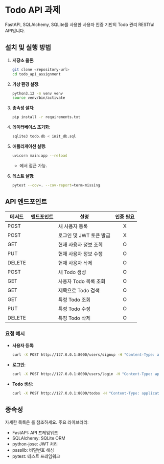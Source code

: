 # Todo API 과제

FastAPI, SQLAlchemy, SQLite를 사용한 사용자 인증 기반의 Todo 관리 RESTful API입니다.

## 설치 및 실행 방법

1. **저장소 클론**:
   ```bash
   git clone <repository-url>
   cd todo_api_assignment
   ```

2. **가상 환경 설정**:
   ```bash
   python3.12 -m venv venv
   source venv/bin/activate
   ```

3. **종속성 설치**:
   ```bash
   pip install -r requirements.txt
   ```

4. **데이터베이스 초기화**:
   ```bash
   sqlite3 todo.db < init_db.sql
   ```

5. **애플리케이션 실행**:
   ```bash
   uvicorn main:app --reload
   ```
   - 에서 접근 가능.

6. **테스트 실행**:
   ```bash
   pytest --cov=. --cov-report=term-missing
   ```

## API 엔드포인트

| 메서드 | 엔드포인트            | 설명                            | 인증 필요 |
|--------|----------------------|---------------------------------|:---------:|
| POST   |       | 새 사용자 등록                  |    X      |
| POST   |        | 로그인 및 JWT 토큰 발급         |    X      |
| GET    |           | 현재 사용자 정보 조회           |    O      |
| PUT    |           | 현재 사용자 정보 수정           |    O      |
| DELETE |           | 현재 사용자 삭제                |    O      |
| POST   |              | 새 Todo 생성                    |    O      |
| GET    |              | 사용자 Todo 목록 조회           |    O      |
| GET    |       | 제목으로 Todo 검색              |    O      |
| GET    |         | 특정 Todo 조회                  |    O      |
| PUT    |         | 특정 Todo 수정                  |    O      |
| DELETE |         | 특정 Todo 삭제                  |    O      |

### 요청 예시

- **사용자 등록**:
  ```bash
  curl -X POST http://127.0.0.1:8000/users/signup -H "Content-Type: application/json" -d '{"email":"test@example.com","password":"password123"}'
  ```

- **로그인**:
  ```bash
  curl -X POST http://127.0.0.1:8000/users/login -H "Content-Type: application/json" -d '{"email":"test@example.com","password":"password123"}'
  ```

- **Todo 생성**:
  ```bash
  curl -X POST http://127.0.0.1:8000/todos -H "Content-Type: application/json" -H "Authorization: Bearer <token>" -d '{"title":"Test Todo","description":"Test","completed":false}'
  ```

## 종속성

자세한 목록은 를 참조하세요. 주요 라이브러리:
- FastAPI: API 프레임워크
- SQLAlchemy: SQLite ORM
- python-jose: JWT 처리
- passlib: 비밀번호 해싱
- pytest: 테스트 프레임워크
